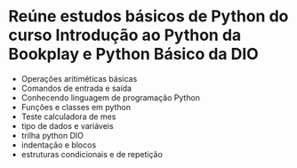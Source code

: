 # Reúne estudos básicos de Python do curso Introdução ao Python da Bookplay e Python Básico da DIO

* Operações aritiméticas básicas
* Comandos de entrada e saída
* Conhecendo linguagem de programação Python
* Funções e classes em python
* Teste calculadora de mes
* tipo de dados e variáveis
* trilha python DIO
* indentação e blocos
* estruturas condicionais e de repetição
